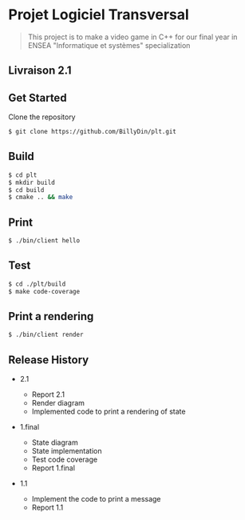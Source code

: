 # Projet Logiciel Transversal

> This project is to make a video game in C++ for our final year in ENSEA "Informatique et systèmes" specialization

## Livraison 2.1

## Get Started

Clone the repository
```sh 
$ git clone https://github.com/BillyDin/plt.git
```

## Build

```sh
$ cd plt
$ mkdir build
$ cd build
$ cmake .. && make
```

## Print

```sh
$ ./bin/client hello
```

## Test

```sh
$ cd ./plt/build
$ make code-coverage
```

## Print a rendering

```sh
$ ./bin/client render
```

## Release History

* 2.1
    * Report 2.1
    * Render diagram
    * Implemented code to print a rendering of state

* 1.final
    * State diagram 
    * State implementation
    * Test code coverage
    * Report 1.final

* 1.1
    * Implement the code to print a message
    * Report 1.1
